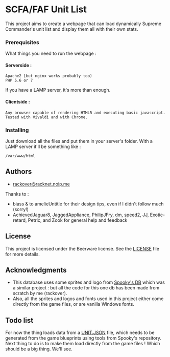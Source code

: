 # SCFA/FAF Unit List
This project aims to create a webpage that can load dynamically Supreme Commander's unit list and display them all with their own stats.

### Prerequisites

What things you need to run the webpage :

####    Serverside :
```
Apache2 [but nginx works probably too)
PHP 5.6 or 7
```
If you have a LAMP server, it's more than enough.

####     Clientside :
```
Any browser capable of rendering HTML5 and executing basic javascript.
Tested with Vivaldi and with Chrome.
```

### Installing

Just download all the files and put them in your server's folder. 
With a LAMP server it'll be something like :
```
/var/www/html
```
## Authors

* [rackover@racknet.noip.me](https://github.com/Rackover)

Thanks to :
* biass & to amelieUntitle  for their design tips, even if I didn't follow much (sorry!)
* AchievedJaguar8, 
  JaggedAppliance, 
  PhilipJFry, 
  dm, 
  speed2, 
  JJ, 
  Exotic-retard, 
  Petric, 
  and Zook for general help and feedback

## License

This project is licensed under the Beerware license. See the [LICENSE](LICENSE) file for more details.

## Acknowledgments

* This database uses some sprites and logo from [Spooky's DB](https://github.com/spooky/unitdb) which was a similar project : but all the code for this one db has been made from scratch by me (rackover).
* Also, all the sprites and logos and fonts used in this project either come directly from the game files, or are vanilla Windows fonts.

## Todo list

For now the thing loads data from a [UNIT.JSON](UNIT.JSON) file, which needs to be generated from the game blueprints using tools from Spooky's repository. Next thing to do is to make them load directly from the game files ! Which should be a big thing. We'll see.
